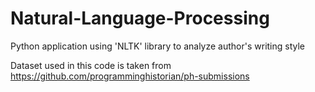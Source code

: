# Natural-Language-Processing
Python application using 'NLTK' library to analyze author's writing style

Dataset used in this code is taken from
https://github.com/programminghistorian/ph-submissions
